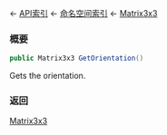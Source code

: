 ← [API索引](Api-Index) ← [命名空间索引](Namespace-Index) ← [Matrix3x3](VRageMath.Matrix3x3)

### 概要

```csharp
public Matrix3x3 GetOrientation()
```

Gets the orientation.

### 返回

[Matrix3x3](VRageMath.Matrix3x3)



